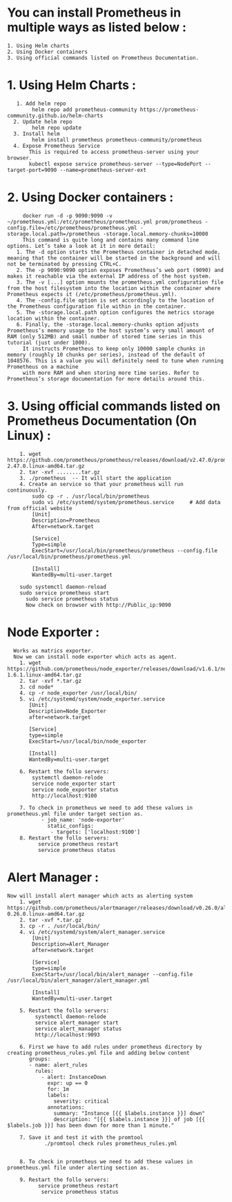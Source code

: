 # You can install Prometheus in multiple ways as listed below :
    1. Using Helm charts
    2. Using Docker containers
    3. Using official commands listed on Prometheus Documentation.

 # 1. Using Helm Charts :
       1. Add helm repo
            helm repo add prometheus-community https://prometheus-community.github.io/helm-charts
      2. Update helm repo
            helm repo update
      3. Install helm
            helm install prometheus prometheus-community/prometheus
      4. Expose Prometheus Service
           This is required to access prometheus-server using your browser.
           kubectl expose service prometheus-server --type=NodePort --target-port=9090 --name=prometheus-server-ext

 # 2. Using Docker containers :
         docker run -d -p 9090:9090 -v ~/prometheus.yml:/etc/prometheus/prometheus.yml prom/prometheus -config.file=/etc/prometheus/prometheus.yml -storage.local.path=/prometheus -storage.local.memory-chunks=10000
         This command is quite long and contains many command line options. Let’s take a look at it in more detail:
       1. The -d option starts the Prometheus container in detached mode, meaning that the container will be started in the background and will not be terminated by pressing CTRL+C.
       2. The -p 9090:9090 option exposes Prometheus’s web port (9090) and makes it reachable via the external IP address of the host system.
       3. The -v [...] option mounts the prometheus.yml configuration file from the host filesystem into the location within the container where Prometheus expects it (/etc/prometheus/prometheus.yml).
       4. The -config.file option is set accordingly to the location of the Prometheus configuration file within in the container.
       5. The -storage.local.path option configures the metrics storage location within the container.
       6. Finally, the -storage.local.memory-chunks option adjusts Prometheus’s memory usage to the host system’s very small amount of RAM (only 512MB) and small number of stored time series in this tutorial (just under 1000). 
         It instructs Prometheus to keep only 10000 sample chunks in memory (roughly 10 chunks per series), instead of the default of 1048576. This is a value you will definitely need to tune when running Prometheus on a machine 
         with more RAM and when storing more time series. Refer to Prometheus’s storage documentation for more details around this.

 # 3. Using official commands listed on Prometheus Documentation (On Linux) :
        1. wget https://github.com/prometheus/prometheus/releases/download/v2.47.0/prometheus-2.47.0.linux-amd64.tar.gz
        2. tar -xvf ........tar.gz
        3. ./prometheus  -- It will start the application
        4. Create an service so that your prometheus will run continuously.
            sudo cp -r . /usr/local/bin/prometheus
            sudo vi /etc/systemd/system/prometheus.service     # Add data from official website 
            [Unit]
            Description=Prometheus
            After=network.target

            [Service]
            Type=simple
            ExecStart=/usr/local/bin/prometheus/prometheus --config.file /usr/local/bin/prometheus/prometheus.yml 
              
            [Install]
            WantedBy=multi-user.target

        sudo systemctl daemon-reload
        sudo service prometheus start
          sudo service prometheus status
          Now check on browser with http://Public_ip:9090

# Node Exporter :
      Works as matrics exporter.
      Now we can install node exporter which acts as agent.
        1. wget https://github.com/prometheus/node_exporter/releases/download/v1.6.1/node_exporter-1.6.1.linux-amd64.tar.gz
        2. tar -xvf *.tar.gz
        3. cd node*
        4. cp -r node_exporter /usr/local/bin/
        5. vi /etc/systemd/system/node_exporter.service
           [Unit]
           Description=Node_Exporter
           after=network.target

           [Service]
           type=simple
           ExecStart=/usr/local/bin/node_exporter 

           [Install]
           WantedBy=multi-user.target

        6. Restart the follo servers:
            systemctl daemon-relode
            service node_exporter start
            service node_exporter status
            http://localhost:9100

        7. To check in prometheus we need to add these values in prometheus.yml file under target section as.
               - job_name: 'node-exporter'
                 static_configs:
                  - targets: ['localhost:9100']
        8. Restart the follo servers:
              service prometheus restart
              service prometheus status

# Alert Manager :
    Now will install alert manager which acts as alerting system
        1. wget https://github.com/prometheus/alertmanager/releases/download/v0.26.0/alertmanager-0.26.0.linux-amd64.tar.gz
        2. tar -xvf *.tar.gz
        3. cp -r . /usr/local/bin/
        4. vi /etc/systemd/system/alert_manager.service
            [Unit]
            Description=Alert_Manager
            after=network.target

            [Service]
            type=simple
            ExecStart=/usr/local/bin/alert_manager --config.file /usr/local/bin/alert_manager/alert_manager.yml

            [Install]
            WantedBy=multi-user.target
       
        5. Restart the follo servers:
             systemctl daemon-relode
             service alert_manager start
             service alert_manager status
             http://localhost:9093

        6. First we have to add rules under prometheus directory by creating prometheus_rules.yml file and adding below content
           groups:
           - name: alert_rules
             rules:
               - alert: InstanceDown
                 expr: up == 0
                 for: 1m
                 labels:
                   severity: critical
                 annotations:
                   summary: "Instance [{{ $labels.instance }}] down"
                   description: "[{{ $labels.instance }}] of job [{{ $labels.job }}] has been down for more than 1 minute."
	   
        7. Save it and test it with the promtool
                ./promtool check rules prometheus_rules.yml   
		
	 
        8. To check in prometheus we need to add these values in prometheus.yml file under alerting section as.
              
        9. Restart the follo servers:
              service prometheus restart
               service prometheus status

      
